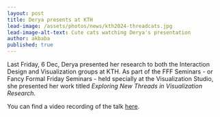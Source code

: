```yaml
---
layout: post
title: Derya presents at KTH
lead-image: /assets/photos/news/kth2024-threadcats.jpg
lead-image-alt-text: Cute cats watching Derya's presentation
author: akbaba
published: true
---
```


Last Friday, 6 Dec, Derya presented her research to both the Interaction Design and Visualization groups at KTH. As part of the FFF Seminars - or Fancy Formal Friday Seminars - held specially at the Visualization Studio, she presented her work titled _Exploring New Threads in Visualization Research_.

You can find a video recording of the talk [here](https://play.kth.se/media/Fancy+Formal+Friday+%E2%80%93+Derya+Akbaba/0_wqni4o4o/403188).
   